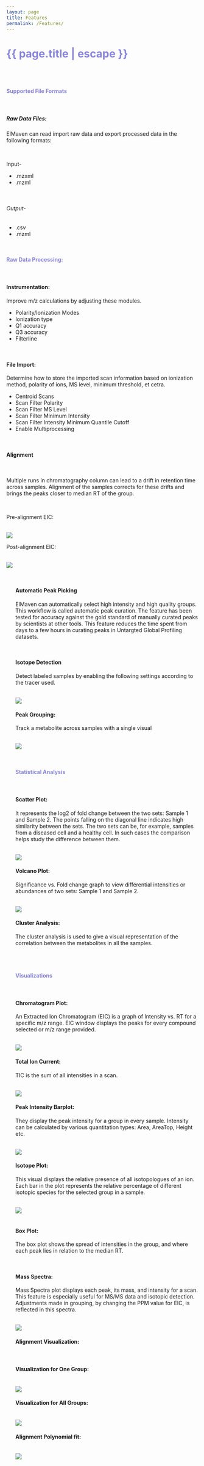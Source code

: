 ```yaml
---
layout: page
title: Features
permalink: /Features/
---
```


<h1 class="page-title cdn-h1" style="color: #8985db !important;">{{ page.title | escape }}</h1>

<div class="section">

<br>
<br>
<h4 class="cdn-h2"  style="color: #8985db;">Supported File Formats</h4>
<br>
<h5 class="cdn-h3">Raw Data Files:</h5>
<p class="cdn-content">
ElMaven can read import raw data and export processed data in the following formats:</p>
<br>
<p class="cdn-content">Input-</p>
  <ul class="dotted-list">
    <li class="cdn-content">.mzxml</li>
    <li class="cdn-content">.mzml</li>
  </ul>
  <br>
<h6 class="cdn-content">Output-</h6>
<ul class="dotted-list">
    <li class="cdn-content">.csv</li>
    <li class="cdn-content">.mzml</li>
  </ul>
  <br>
  
<h4 class="cdn-h2" style="color: #8985db;"  >Raw Data Processing:</h4>
<br>
<h4 class="cdn-h3">Instrumentation:</h4>

<p class="cdn-content">Improve m/z calculations by adjusting these modules.</p>
<ul class="dotted-list">
  <li class="cdn-content">Polarity/Ionization Modes</li>
  <li class="cdn-content">Ionization type</li>
  <li class="cdn-content">Q1 accuracy</li>
  <li class="cdn-content">Q3 accuracy</li>
  <li class="cdn-content">Filterline</li>
</ul>
<br>
<h4 class="cdn-h3">File Import:</h4> 
<p class="cdn-content">Determine how to store the imported scan information based on ionization method, polarity of ions, MS level, minimum threshold, et cetra.</p>
<ul class="dotted-list">
  <li class="cdn-content">Centroid Scans</li>
  <li class="cdn-content">Scan Filter Polarity</li>
  <li class="cdn-content">Scan Filter MS Level</li>
  <li class="cdn-content">Scan Filter Minimum Intensity</li>
  <li class="cdn-content">Scan Filter Intensity Minimum Quantile Cutoff</li>
  <li class="cdn-content">Enable Multiprocessing</li>
</ul>
<br>
<h4 class="cdn-h3">Alignment</h4>
<br>
<p class="cdn-content"> Multiple runs in chromatography column can lead to a drift in retention time across samples. Alignment of the samples corrects for these drifts and brings the peaks closer to median RT of the group.
</p>
<br>
<p class="cdn-h3">Pre-alignment EIC:</p>
<br>
<img class="img-res" src="
 https://user-images.githubusercontent.com/31105033/29817378-4ab73876-8ca7-11e7-9ccc-51cddf7675d9.JPG"/>
 <br>
    
<p class="cdn-h3">Post-alignment EIC:</p>
<br>
<img class="img-res" src="
 https://user-images.githubusercontent.com/31105033/29817379-4ab90a70-8ca7-11e7-987c-53990b5e265d.JPG
"/>
   
<ul>
<br>
<h4 class="cdn-h3 ">Automatic Peak Picking</h4>
<p class="cdn-content">ElMaven can automatically select high intensity and high quality groups. This workflow is called automatic peak curation. The feature has been tested for accuracy against the gold standard of manually curated peaks by scientists at other tools. This feature reduces the time spent from days to a few hours in curating peaks in Untargted Global Profiling datasets.</p>
<br>

<p class="cdn-content">
<h4 class="cdn-h3 " >Isotope Detection</h4></p>
<p class="cdn-content">Detect labeled samples by enabling the following settings according to the tracer used.</p>
<br>
<img class="img-res" src="https://user-images.githubusercontent.com/28925846/29772496-b1680ec4-8c16-11e7-81ea-2308c552a30d.png">
<br>
<p class="cdn-content">
<h4 class="cdn-h3">Peak Grouping:</h4>
<p class="cdn-content">Track a metabolite across samples with a single visual</p>
<br>
<img class="img-res" src=" /assets/peak_group.png"></p>
<br>
<h4 class=" cdn-h2" style="color: #8985db;">Statistical Analysis</h4>
<br>
<h4 class="cdn-h3">Scatter Plot:</h4>

<p class="cdn-content"> It represents the log2 of fold change between the two sets: Sample 1 and Sample 2. The points falling on the diagonal line indicates high similarity between the sets. The two sets can be, for example, samples from a diseased cell and a healthy cell. In such cases the comparison helps study the difference between them.
</p>
<br>
<img class="img-res" src="/assets/ScatterPlot.PNG">
<br>
<h4 class="cdn-h3">Volcano Plot:</h4><p class="cdn-content">
 Significance vs. Fold change graph to view differential intensities or abundances of two sets: Sample 1 and Sample 2.</p> 
<br>
<img class="img-res" src="/assets/FlowerPlot.PNG">
<br>
<h4 class="cdn-h3">Cluster Analysis:</h4>
<p class="cdn-content">
 The cluster analysis is used to give a visual representation of the correlation between the metabolites in all the samples.</p>
<br>
<br>
<h4 class="cdn-h2" style="color: #8985db;" >Visualizations</h4>
<br>
<h4 class="cdn-h3">Chromatogram Plot:</h4>

<p class="cdn-content">An Extracted Ion Chromatogram (EIC) is a graph of Intensity vs. RT for a specific m/z range. EIC window displays the peaks for every compound selected or m/z range provided.
</p>
<br><img class="img-res" src="https://user-images.githubusercontent.com/28925846/29777350-5f5f2bcc-8c29-11e7-8f70-d1fd87146fb8.png"> 
<br>
<h4 class="cdn-h3">Total Ion Current:</h4>
<p class="cdn-content"> TIC is the sum of all intensities in a scan.
</p>
<br>
<img class="img-res" src="/assets/TIC.PNG">
<br>
<h4 class="cdn-h3">Peak Intensity Barplot:</h4>
<p class="cdn-content">
They display the peak intensity for a group in every sample. Intensity can be calculated by various quantitation types: Area, AreaTop, Height etc.
</p>
<br><img class="img-res" src=" https://user-images.githubusercontent.com/28925846/29876673-18d6f49e-8dbb-11e7-92da-3c9132aafeed.png"> 
<br>
<h4 class="cdn-h3">Isotope Plot:</h4>
 <p class="cdn-content">
This visual displays the relative presence of all isotopologues of an ion. Each bar in the plot represents the relative percentage of different isotopic species for the selected group in a sample.

</p>
<br><img class="img-res" src=" https://user-images.githubusercontent.com/28925846/29966908-9b79f35c-8f31-11e7-9516-b2746f444234.png ">
<br>
<br>
<h4 class="cdn-h3">Box Plot: </h4>

<p class="cdn-content">
The box plot shows the spread of intensities in the group, and where each peak lies in relation to the median RT.
<p>
<br>
<h4 class="cdn-h3">Mass Spectra:</h4>

<p class="cdn-content">
Mass Spectra plot displays each peak, its mass, and intensity for a scan. This feature is especially useful for MS/MS data and isotopic detection. Adjustments made in grouping, by changing the PPM value for EIC, is reflected in this spectra.
</p>
<br>
<img class="img-res" src=" https://user-images.githubusercontent.com/28925846/29877841-5dc3e7a8-8dbe-11e7-804c-a897c15fe763.JPG "/> 

<br>
<h4 class="cdn-h3">Alignment Visualization:</h4> 

<br>
<h4 class="cdn-h3">Visualization for One Group:</h4><br><img src="https://user-images.githubusercontent.com/28925846/29772958-bb02c3fa-8c18-11e7-8efb-2763fc64535a.png" class="img-res"> 
<br>

<h4 class="cdn-h3">Visualization for All Groups:</h4><br> <img src="https://user-images.githubusercontent.com/28925846/29772953-bad88ef0-8c18-11e7-83bb-818adbf7d86c.png" class="img-res">
<br>
<h4 class="cdn-h3">Alignment Polynomial fit: </h4>
<br>
<img  src="https://user-images.githubusercontent.com/28925846/29772952-ba8b43d4-8c18-11e7-852d-34db2bf20ac6.png" class="img-res">
<br>
